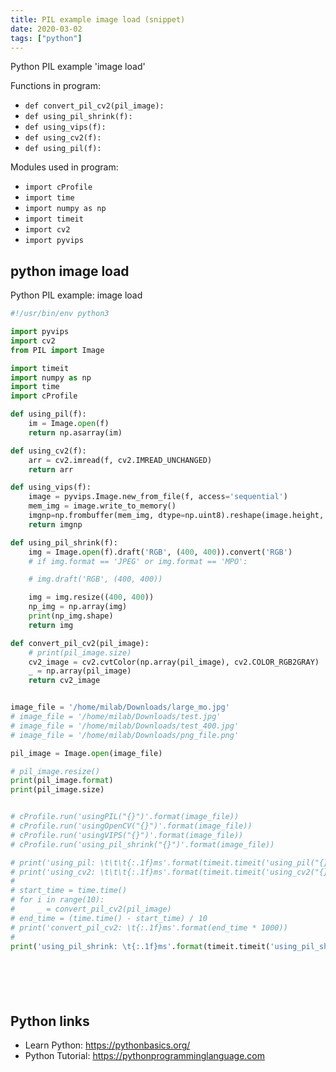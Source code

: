 ```yaml
---
title: PIL example image load (snippet)
date: 2020-03-02
tags: ["python"]
---
```

Python PIL example 'image load'

Functions in program: 
* `def convert_pil_cv2(pil_image):`
* `def using_pil_shrink(f):`
* `def using_vips(f):`
* `def using_cv2(f):`
* `def using_pil(f):`

Modules used in program: 
* `import cProfile`
* `import time`
* `import numpy as np`
* `import timeit`
* `import cv2`
* `import pyvips`

## python image load

Python PIL example: image load

```python
#!/usr/bin/env python3

import pyvips
import cv2
from PIL import Image

import timeit
import numpy as np
import time
import cProfile

def using_pil(f):
    im = Image.open(f)
    return np.asarray(im)

def using_cv2(f):
    arr = cv2.imread(f, cv2.IMREAD_UNCHANGED)
    return arr

def using_vips(f):
    image = pyvips.Image.new_from_file(f, access='sequential')
    mem_img = image.write_to_memory()
    imgnp=np.frombuffer(mem_img, dtype=np.uint8).reshape(image.height, image.width, 3)
    return imgnp

def using_pil_shrink(f):
    img = Image.open(f).draft('RGB', (400, 400)).convert('RGB')
    # if img.format == 'JPEG' or img.format == 'MPO':

    # img.draft('RGB', (400, 400))

    img = img.resize((400, 400))
    np_img = np.array(img)
    print(np_img.shape)
    return img

def convert_pil_cv2(pil_image):
    # print(pil_image.size)
    cv2_image = cv2.cvtColor(np.array(pil_image), cv2.COLOR_RGB2GRAY)
    _ = np.array(pil_image)
    return cv2_image


image_file = '/home/milab/Downloads/large_mo.jpg'
# image_file = '/home/milab/Downloads/test.jpg'
# image_file = '/home/milab/Downloads/test_400.jpg'
# image_file = '/home/milab/Downloads/png_file.png'

pil_image = Image.open(image_file)

# pil_image.resize()
print(pil_image.format)
print(pil_image.size)


# cProfile.run('usingPIL("{}")'.format(image_file))
# cProfile.run('usingOpenCV("{}")'.format(image_file))
# cProfile.run('usingVIPS("{}")'.format(image_file))
# cProfile.run('using_pil_shrink("{}")'.format(image_file))

# print('using_pil: \t\t\t{:.1f}ms'.format(timeit.timeit('using_pil("{}")'.format(image_file), number=10, setup="from __main__ import using_pil")/10 * 1000))
# print('using_cv2: \t\t\t{:.1f}ms'.format(timeit.timeit('using_cv2("{}")'.format(image_file), number=10, setup="from __main__ import using_cv2")/10 * 1000))
#
# start_time = time.time()
# for i in range(10):
#     _ = convert_pil_cv2(pil_image)
# end_time = (time.time() - start_time) / 10
# print('convert_pil_cv2: \t{:.1f}ms'.format(end_time * 1000))
#
print('using_pil_shrink: \t{:.1f}ms'.format(timeit.timeit('using_pil_shrink("{}")'.format(image_file), number=10, setup="from __main__ import using_pil_shrink")/10 * 1000))







```

## Python links

- Learn Python: https://pythonbasics.org/
- Python Tutorial: https://pythonprogramminglanguage.com
